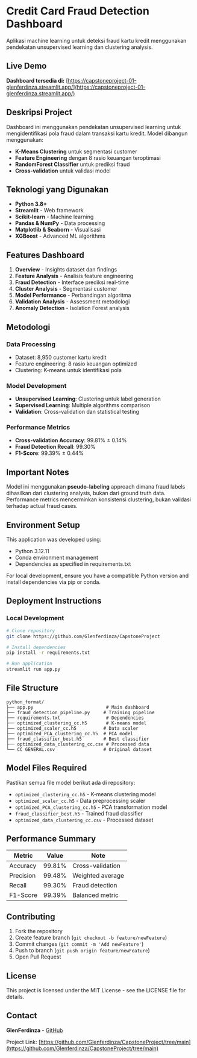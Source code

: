# Credit Card Fraud Detection Dashboard

Aplikasi machine learning untuk deteksi fraud kartu kredit menggunakan pendekatan unsupervised learning dan clustering analysis.

## Live Demo

**Dashboard tersedia di:** [https://capstoneproject-01-glenferdinza.streamlit.app/](https://capstoneproject-01-glenferdinza.streamlit.app/)

## Deskripsi Project

Dashboard ini menggunakan pendekatan unsupervised learning untuk mengidentifikasi pola fraud dalam transaksi kartu kredit. Model dibangun menggunakan:

- **K-Means Clustering** untuk segmentasi customer
- **Feature Engineering** dengan 8 rasio keuangan teroptimasi
- **RandomForest Classifier** untuk prediksi fraud
- **Cross-validation** untuk validasi model

## Teknologi yang Digunakan

- **Python 3.8+**
- **Streamlit** - Web framework
- **Scikit-learn** - Machine learning
- **Pandas & NumPy** - Data processing
- **Matplotlib & Seaborn** - Visualisasi
- **XGBoost** - Advanced ML algorithms

## Features Dashboard

1. **Overview** - Insights dataset dan findings
2. **Feature Analysis** - Analisis feature engineering
3. **Fraud Detection** - Interface prediksi real-time
4. **Cluster Analysis** - Segmentasi customer
5. **Model Performance** - Perbandingan algoritma
6. **Validation Analysis** - Assessment metodologi
7. **Anomaly Detection** - Isolation Forest analysis

## Metodologi

### Data Processing
- Dataset: 8,950 customer kartu kredit
- Feature engineering: 8 rasio keuangan optimized
- Clustering: K-means untuk identifikasi pola

### Model Development
- **Unsupervised Learning**: Clustering untuk label generation
- **Supervised Learning**: Multiple algorithms comparison
- **Validation**: Cross-validation dan statistical testing

### Performance Metrics
- **Cross-validation Accuracy**: 99.81% ± 0.14%
- **Fraud Detection Recall**: 99.30%
- **F1-Score**: 99.39% ± 0.44%

## Important Notes

Model ini menggunakan **pseudo-labeling** approach dimana fraud labels dihasilkan dari clustering analysis, bukan dari ground truth data. Performance metrics mencerminkan konsistensi clustering, bukan validasi terhadap actual fraud cases.

## Environment Setup

This application was developed using:
- Python 3.12.11
- Conda environment management
- Dependencies as specified in requirements.txt

For local development, ensure you have a compatible Python version and install dependencies via pip or conda.

## Deployment Instructions

### Local Development
```bash
# Clone repository
git clone https://github.com/Glenferdinza/CapstoneProject

# Install dependencies
pip install -r requirements.txt

# Run application
streamlit run app.py
```
## File Structure

```
python_format/
├── app.py                           # Main dashboard
├── fraud_detection_pipeline.py     # Training pipeline
├── requirements.txt                 # Dependencies
├── optimized_clustering_cc.h5       # K-means model
├── optimized_scaler_cc.h5          # Data scaler
├── optimized_PCA_clustering_cc.h5  # PCA model
├── fraud_classifier_best.h5        # Best classifier
├── optimized_data_clustering_cc.csv # Processed data
└── CC GENERAL.csv                  # Original dataset
```

## Model Files Required

Pastikan semua file model berikut ada di repository:
- `optimized_clustering_cc.h5` - K-means clustering model
- `optimized_scaler_cc.h5` - Data preprocessing scaler
- `optimized_PCA_clustering_cc.h5` - PCA transformation model
- `fraud_classifier_best.h5` - Trained fraud classifier
- `optimized_data_clustering_cc.csv` - Processed dataset

## Performance Summary

| Metric | Value | Note |
|--------|--------|------|
| Accuracy | 99.81% | Cross-validation |
| Precision | 99.48% | Weighted average |
| Recall | 99.30% | Fraud detection |
| F1-Score | 99.39% | Balanced metric |

## Contributing

1. Fork the repository
2. Create feature branch (`git checkout -b feature/newFeature`)
3. Commit changes (`git commit -m 'Add newFeature'`)
4. Push to branch (`git push origin feature/newFeature`)
5. Open Pull Request

## License

This project is licensed under the MIT License - see the LICENSE file for details.

## Contact

**GlenFerdinza** - [GitHub](https://github.com/Glenferdinza)

Project Link: [https://github.com/Glenferdinza/CapstoneProject/tree/main](https://github.com/Glenferdinza/CapstoneProject/tree/main)
